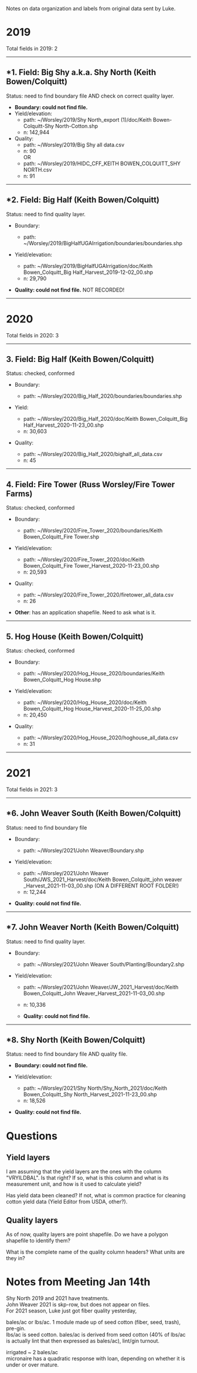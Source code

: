 Notes on data organization and labels from original data sent by Luke.  

# 2019  
Total fields in 2019: 2    

---

## *1. Field: Big Shy a.k.a. Shy North (Keith Bowen/Colquitt)  
Status: need to find boundary file AND check on correct quality layer.  

  - **Boundary: could not find file.** 
  - Yield/elevation:  
    - path: ~/Worsley/2019/Shy North_export (1)/doc/Keith Bowen-Colquitt-Shy North-Cotton.shp  
    - n: 142,944
  - Quality:    
    - path: ~/Worsley/2019/Big Shy all data.csv  
    - n: 90  
    OR
    - path: ~/Worsley/2019/HIDC_CFF_KEITH BOWEN_COLQUITT_SHY NORTH.csv  
    - n: 91  


---
        
## *2. Field:  Big Half (Keith Bowen/Colquitt)  
Status: need to find quality layer.  

- Boundary:
    - path: ~/Worsley/2019/BigHalfUGAIrrigation/boundaries/boundaries.shp  
    
- Yield/elevation: 
    - path: ~/Worsley/2019/BigHalfUGAIrrigation/doc/Keith Bowen_Colquitt_Big Half_Harvest_2019-12-02_00.shp  
    - n: 29,790  
    
- **Quality: could not find file.**  NOT RECORDED!  

---

# 2020  
Total fields in 2020: 3  

---

## 3. Field: Big Half (Keith Bowen/Colquitt)   
Status: checked, conformed  

- Boundary:  
    - path: ~/Worsley/2020/Big_Half_2020/boundaries/boundaries.shp  
    
- Yield:  
    - path: ~/Worsley/2020/Big_Half_2020/doc/Keith Bowen_Colquitt_Big Half_Harvest_2020-11-23_00.shp  
    - n: 30,603  
    
- Quality:  
    - path: ~/Worsley/2020/Big_Half_2020/bighalf_all_data.csv  
    - n: 45  
    
--- 

## 4. Field: Fire Tower (Russ Worsley/Fire Tower Farms)   
Status: checked, conformed   

  - Boundary:  
    - path: ~/Worsley/2020/Fire_Tower_2020/boundaries/Keith Bowen_Colquitt_Fire Tower.shp  
    
  - Yield/elevation:  
    - path: ~/Worsley/2020/Fire_Tower_2020/doc/Keith Bowen_Colquitt_Fire Tower_Harvest_2020-11-23_00.shp  
    - n: 20,593  
    
  - Quality:  
    - path: ~/Worsley/2020/Fire_Tower_2020/firetower_all_data.csv  
    - n: 26  
    
  - **Other**: has an application shapefile. Need to ask what is it.

---

## 5. Hog House (Keith Bowen/Colquitt)    
Status: checked, conformed   

- Boundary:  
    - path: ~/Worsley/2020/Hog_House_2020/boundaries/Keith Bowen_Colquitt_Hog House.shp  
    
- Yield/elevation:  
    - path: ~/Worsley/2020/Hog_House_2020/doc/Keith Bowen_Colquitt_Hog House_Harvest_2020-11-25_00.shp  
    - n: 20,450  
    
- Quality:  
    - path: ~/Worsley/2020/Hog_House_2020/hoghouse_all_data.csv  
    - n: 31  

---
    
# 2021  
Total fields in 2021: 3  

---

## *6. John Weaver South (Keith Bowen/Colquitt)    
Status: need to find boundary file  

- Boundary:  
    - path: ~/Worsley/2021/John Weaver/Boundary.shp  
    
- Yield/elevation: 
    - path: ~/Worsley/2021/John Weaver South/JWS_2021_Harvest/doc/Keith Bowen_Colquitt_john weaver _Harvest_2021-11-03_00.shp  (ON A DIFFERENT ROOT FOLDER!)
    - n: 12,244
- **Quality: could not find file.** 

---
  
## *7. John Weaver North (Keith Bowen/Colquitt)  
Status: need to find quality layer.  

- Boundary:  
    - path: ~/Worsley/2021/John Weaver South/Planting/Boundary2.shp  
    
- Yield/elevation:  
    - path: ~/Worsley/2021/John Weaver/JW_2021_Harvest/doc/Keith Bowen_Colquitt_John Weaver_Harvest_2021-11-03_00.shp  
    - n: 10,336  
    
  - **Quality: could not find file.**  

---

## *8. Shy North (Keith Bowen/Colquitt)  
Status: need to find boundary file AND quality file.  

  - **Boundary: could not find file.**  
  - Yield/elevation:  
    - path: ~/Worsley/2021/Shy North/Shy_North_2021/doc/Keith Bowen_Colquitt_Shy North_Harvest_2021-11-23_00.shp  
    - n: 18,526  
    
  - **Quality: could not find file.**  
  

# Questions  
## Yield layers  
I am assuming that the yield layers are the ones with the column "VRYILDBAL". Is that right? If so, what is this column and what is its measurement unit, and how is it used to calculate yield?  

Has yield data been cleaned? If not, what is common practice for cleaning cotton yield data (Yield Editor from USDA, other?).  


## Quality layers  
As of now, quality layers are point shapefile. Do we have a polygon shapefile to identify them?  

What is the complete name of the quality column headers? What units are they in?  

# Notes from Meeting Jan 14th  

Shy North 2019 and 2021 have treatments.  
John Weaver 2021 is skp-row, but does not appear on files.  
For 2021 season, Luke just got fiber quality yesterday,  

bales/ac or lbs/ac. 
1 module made up of seed cotton (fiber, seed, trash), pre-gin.  
lbs/ac is seed cotton. 
bales/ac is derived from seed cotton (40% of lbs/ac is actually lint that then expressed as bales/ac), lint/gin turnout.  

irrigated ~ 2 bales/ac   
micronaire has a quadratic response with loan, depending on whether it is under or over mature.  



